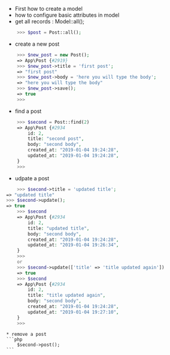 * First how to create a model
* how to configure basic attributes in model
* get all records : Model::all();
```php
    >>> $post = Post::all();
```
* create a new post 
```php
    >>> $new_post = new Post();
    => App\Post {#2919}
    >>> $new_post->title = 'first post';
    => "first post"
    >>> $new_post->body = 'here you will type the body';
    => "here you will type the body"
    >>> $new_post->save();
    => true
    >>> 
```

* find a post
```php
    >>> $second = Post::find(2)
    => App\Post {#2934
        id: 2,
        title: "second post",
        body: "second body",
        created_at: "2019-01-04 19:24:28",
        updated_at: "2019-01-04 19:24:28",
    }
    >>> 
```

* udpate a post
```php
    >>> $second->title = 'updated title';
=> "updated title"
>>> $second->update();
=> true
    >>> $second
    => App\Post {#2934
        id: 2,
        title: "updated title",
        body: "second body",
        created_at: "2019-01-04 19:24:28",
        updated_at: "2019-01-04 19:26:34",
    }
    >>> 
    or 
    >>> $second->update(['title' => 'title updated again'])
    => true
    >>> $second
    => App\Post {#2934
        id: 2,
        title: "title updated again",
        body: "second body",
        created_at: "2019-01-04 19:24:28",
        updated_at: "2019-01-04 19:27:10",
    }
    >>> 
```
    * remove a post
    ```php
        $second->post();
    ```


```
